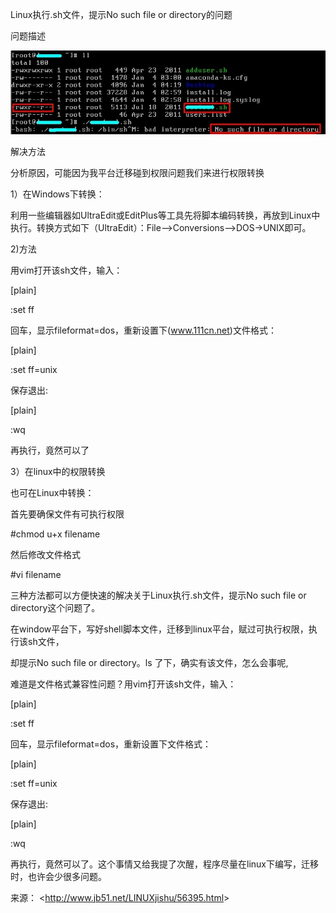 Linux执行.sh文件，提示No such file or directory的问题

问题描述 

![img](image-201708311424/a5a2c563-225f-40bc-81a3-41e14deb3c81.jpg)

解决方法 

分析原因，可能因为我平台迁移碰到权限问题我们来进行权限转换 

1）在Windows下转换： 

利用一些编辑器如UltraEdit或EditPlus等工具先将脚本编码转换，再放到Linux中执行。转换方式如下（UltraEdit）：File-->Conversions-->DOS->UNIX即可。 

2)方法 

用vim打开该sh文件，输入： 

[plain] 

:set ff 

回车，显示fileformat=dos，重新设置下(www.111cn.net)文件格式： 

[plain] 

:set ff=unix 

保存退出: 

[plain] 

:wq 

再执行，竟然可以了 

3）在linux中的权限转换 

也可在Linux中转换： 

首先要确保文件有可执行权限 

\#chmod u+x filename 

然后修改文件格式 

\#vi filename 

三种方法都可以方便快速的解决关于Linux执行.sh文件，提示No such file or directory这个问题了。 

在window平台下，写好shell脚本文件，迁移到linux平台，赋过可执行权限，执行该sh文件，

却提示No such file or directory。ls 了下，确实有该文件，怎么会事呢,

难道是文件格式兼容性问题？用vim打开该sh文件，输入：

[plain]

:set ff  

回车，显示fileformat=dos，重新设置下文件格式：

[plain]

:set ff=unix  

保存退出:

[plain]

:wq  

​    再执行，竟然可以了。这个事情又给我提了次醒，程序尽量在linux下编写，迁移时，也许会少很多问题。

来源： <<http://www.jb51.net/LINUXjishu/56395.html>>

 